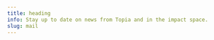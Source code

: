 ```yaml
---
title: heading
info: Stay up to date on news from Topia and in the impact space.
slug: mail
---
```

